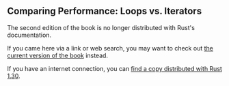 ## Comparing Performance: Loops vs. Iterators

The second edition of the book is no longer distributed with Rust's documentation.

If you came here via a link or web search, you may want to check out [the current version of the book](../ch13-04-performance.html) instead.

If you have an internet connection, you can [find a copy distributed with Rust 1.30](https://doc.rust-lang.org/1.30.0/book/second-edition/ch13-04-performance.html).